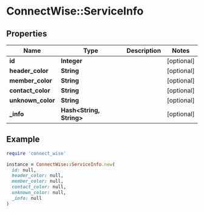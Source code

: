 # ConnectWise::ServiceInfo

## Properties

| Name | Type | Description | Notes |
| ---- | ---- | ----------- | ----- |
| **id** | **Integer** |  | [optional] |
| **header_color** | **String** |  | [optional] |
| **member_color** | **String** |  | [optional] |
| **contact_color** | **String** |  | [optional] |
| **unknown_color** | **String** |  | [optional] |
| **_info** | **Hash&lt;String, String&gt;** |  | [optional] |

## Example

```ruby
require 'connect_wise'

instance = ConnectWise::ServiceInfo.new(
  id: null,
  header_color: null,
  member_color: null,
  contact_color: null,
  unknown_color: null,
  _info: null
)
```

